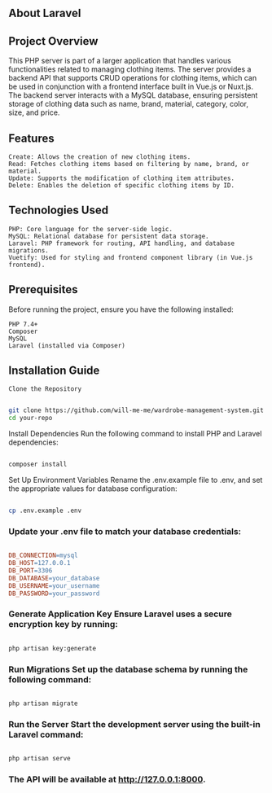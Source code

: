 ## About Laravel

## Project Overview

This PHP server is part of a larger application that handles various functionalities related to managing clothing items. The server provides a backend API that supports CRUD operations for clothing items, which can be used in conjunction with a frontend interface built in Vue.js or Nuxt.js. The backend server interacts with a MySQL database, ensuring persistent storage of clothing data such as name, brand, material, category, color, size, and price.

## Features

    Create: Allows the creation of new clothing items.
    Read: Fetches clothing items based on filtering by name, brand, or material.
    Update: Supports the modification of clothing item attributes.
    Delete: Enables the deletion of specific clothing items by ID.

## Technologies Used

    PHP: Core language for the server-side logic.
    MySQL: Relational database for persistent data storage.
    Laravel: PHP framework for routing, API handling, and database migrations.
    Vuetify: Used for styling and frontend component library (in Vue.js frontend).

## Prerequisites

Before running the project, ensure you have the following installed:

    PHP 7.4+
    Composer
    MySQL
    Laravel (installed via Composer)

## Installation Guide

    Clone the Repository

```bash

git clone https://github.com/will-me-me/wardrobe-management-system.git
cd your-repo
```

Install Dependencies Run the following command to install PHP and Laravel dependencies:

```bash

composer install
```

Set Up Environment Variables Rename the .env.example file to .env, and set the appropriate values for database configuration:

```bash

cp .env.example .env
```

### Update your .env file to match your database credentials:

```makefile

DB_CONNECTION=mysql
DB_HOST=127.0.0.1
DB_PORT=3306
DB_DATABASE=your_database
DB_USERNAME=your_username
DB_PASSWORD=your_password
```

### Generate Application Key Ensure Laravel uses a secure encryption key by running:

```bash

php artisan key:generate
```

### Run Migrations Set up the database schema by running the following command:

```bash

php artisan migrate
```

### Run the Server Start the development server using the built-in Laravel command:

```bash

php artisan serve

```

### The API will be available at http://127.0.0.1:8000.
